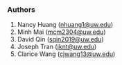 ### Authors
1. Nancy Huang (nhuang1@uw.edu)
2. Minh Mai (mcm2304@uw.edu)
3. David Qin (sqin2019@uw.edu)
4. Joseph Tran (jknt@uw.edu)
5. Clarice Wang (cjwang13@uw.edu)
